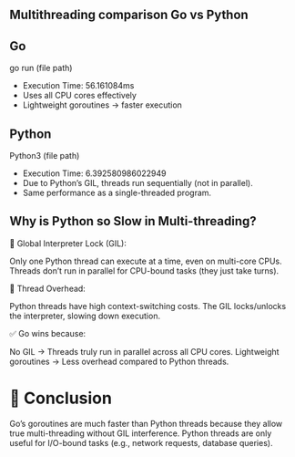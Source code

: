 ## Multithreading comparison Go vs Python

## Go
 go run (file path)
- Execution Time: 56.161084ms
- Uses all CPU cores effectively
- Lightweight goroutines → faster execution


## Python 
  Python3 (file path)
- Execution Time: 6.392580986022949
- Due to Python’s GIL, threads run sequentially (not in parallel).
- Same performance as a single-threaded program.


## Why is Python so Slow in Multi-threading?
🚫 Global Interpreter Lock (GIL):

Only one Python thread can execute at a time, even on multi-core CPUs.
Threads don’t run in parallel for CPU-bound tasks (they just take turns).

🚫 Thread Overhead:

Python threads have high context-switching costs.
The GIL locks/unlocks the interpreter, slowing down execution.

✅ Go wins because:

No GIL → Threads truly run in parallel across all CPU cores.
Lightweight goroutines → Less overhead compared to Python threads.

# 🚀 Conclusion
Go’s goroutines are much faster than Python threads because they allow true multi-threading without GIL interference.
Python threads are only useful for I/O-bound tasks (e.g., network requests, database queries).